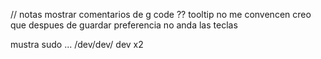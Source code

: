 // notas
mostrar comentarios de g code ??
tooltip no me convencen
creo que despues de guardar preferencia no anda las teclas

mustra  sudo ... /dev/dev/  dev x2

